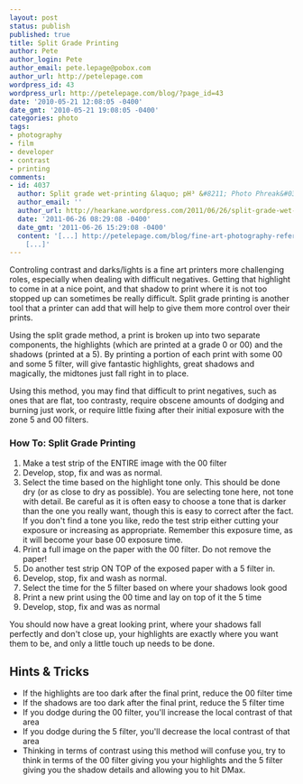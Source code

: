 ```yaml
---
layout: post
status: publish
published: true
title: Split Grade Printing
author: Pete
author_login: Pete
author_email: pete.lepage@pobox.com
author_url: http://petelepage.com
wordpress_id: 43
wordpress_url: http://petelepage.com/blog/?page_id=43
date: '2010-05-21 12:08:05 -0400'
date_gmt: '2010-05-21 19:08:05 -0400'
categories: photo
tags:
- photography
- film
- developer
- contrast
- printing
comments:
- id: 4037
  author: Split grade wet-printing &laquo; pH³ &#8211; Photo Phreak&#039;s Phindings
  author_email: ''
  author_url: http://hearkane.wordpress.com/2011/06/26/split-grade-wet-printing/
  date: '2011-06-26 08:29:08 -0400'
  date_gmt: '2011-06-26 15:29:08 -0400'
  content: '[...] http://petelepage.com/blog/fine-art-photography-reference/split-grade-printing/
    [...]'
---
```

Controling contrast and darks/lights is a fine art printers more challenging roles, especially when dealing with difficult negatives.  Getting that highlight to come in at a nice point, and that shadow to print where it is not too stopped up can sometimes be really difficult.  Split grade printing is another tool that a printer can add that will help to give them more control over their prints.

Using the split grade method, a print is broken up into two separate components, the highlights (which are printed at a grade 0 or 00) and the shadows (printed at a 5).  By printing a portion of each print with some 00 and some 5 filter, will give fantastic highlights, great shadows and magically, the midtones just fall right in to place.

Using this method, you may find that difficult to print negatives, such as ones that are flat, too contrasty, require obscene amounts of dodging and burning just work, or require little fixing after their initial exposure with the zone 5 and 00 filters.

### How To: Split Grade Printing

1.  Make a test strip of the ENTIRE image with the 00 filter
2.  Develop, stop, fix and was as normal.
3.  Select the time based on the highlight tone only.  This should be done dry (or as close to dry as possible).  You are selecting tone here, not tone with detail.  Be careful as it is often easy to choose a tone that is darker than the one you really want, though this is easy to correct after the fact.  If you don't find a tone you like, redo the test strip either cutting your exposure or increasing as appropriate.  Remember this exposure time, as it will become your base 00 exposure time.
4.  Print a full image on the paper with the 00 filter.  Do not remove the paper!
5.  Do another test strip ON TOP of the exposed paper with a 5 filter in.
6.  Develop, stop, fix and wash as normal.
7.  Select the time for the 5 filter based on where your shadows look good
8.  Print a new print using the 00 time and lay on top of it the 5 time
9.  Develop, stop, fix and was as normal

You should now have a great looking print, where your shadows fall perfectly and don't close up, your highlights are exactly where you want them to be, and only a little touch up needs to be done.

## Hints &amp; Tricks

*   If the highlights are too dark after the final print, reduce the 00 filter time
*   If the shadows are too dark after the final print, reduce the 5 filter time
*   If you dodge during the 00 filter, you'll increase the local contrast of that area
*   If you dodge during the  5 filter, you'll decrease the local contrast of that area
*   Thinking in terms of contrast using this method will confuse you, try to think in terms of the 00 filter giving you your highlights and the 5 filter giving you the shadow details and allowing you to hit DMax.
